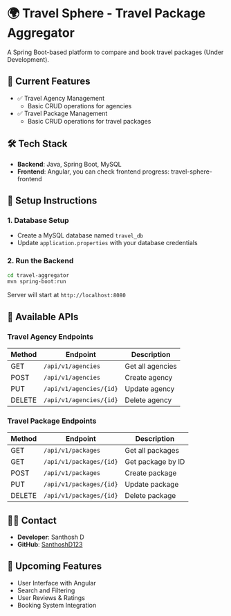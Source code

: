 # 🌍 Travel Sphere - Travel Package Aggregator

A Spring Boot-based platform to compare and book travel packages (Under Development).

## 📌 Current Features
- ✅ Travel Agency Management
  - Basic CRUD operations for agencies
- ✅ Travel Package Management
  - Basic CRUD operations for travel packages

## 🛠️ Tech Stack
- **Backend**: Java, Spring Boot, MySQL
- **Frontend**: Angular, you can check frontend progress: travel-sphere-frontend

## 🚀 Setup Instructions

### 1. Database Setup
- Create a MySQL database named `travel_db`
- Update `application.properties` with your database credentials

### 2. Run the Backend
```bash
cd travel-aggregator
mvn spring-boot:run
```
Server will start at `http://localhost:8080`

## 🔌 Available APIs

### Travel Agency Endpoints
| Method | Endpoint | Description |
|--------|----------|-------------|
| GET    | `/api/v1/agencies` | Get all agencies |
| POST   | `/api/v1/agencies` | Create agency |
| PUT    | `/api/v1/agencies/{id}` | Update agency |
| DELETE | `/api/v1/agencies/{id}` | Delete agency |

### Travel Package Endpoints
| Method | Endpoint | Description |
|--------|----------|-------------|
| GET    | `/api/v1/packages` | Get all packages |
| GET    | `/api/v1/packages/{id}` | Get package by ID |
| POST   | `/api/v1/packages` | Create package |
| PUT    | `/api/v1/packages/{id}` | Update package |
| DELETE | `/api/v1/packages/{id}` | Delete package |

## 👨‍💻 Contact
- **Developer**: Santhosh D
- **GitHub**: [SanthoshD123](https://github.com/SanthoshD123)

## 🚧 Upcoming Features
- User Interface with Angular
- Search and Filtering
- User Reviews & Ratings
- Booking System Integration
